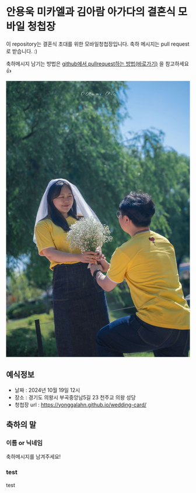 # 안용욱 미카엘과 김아람 아가다의 결혼식 모바일 청첩장

이 repository는 결혼식 초대를 위한 모바일청첩장입니다. 축하 메시지는 pull request로 받습니다. :)

축하메시지 남기는 방법은 [github에서 pullrequest하는 방법(바로가기)](https://wayhome25.github.io/git/2017/07/08/git-first-pull-request-story/) 을 참고하세요 👍

![메인사진](https://github.com/yonggalahn/wedding-card/raw/master/docs/images/pic2.jpg)

## 예식정보

* 날짜 : 2024년 10월 19일 12시
* 장소 : 경기도 의왕시 부곡중앙남5길 23 천주교 의왕 성당
* 청첩장 url : https://yonggalahn.github.io/wedding-card/

## 축하의 말

### 이름 or 닉네임

축하메시지를 남겨주세요!

### test
test

